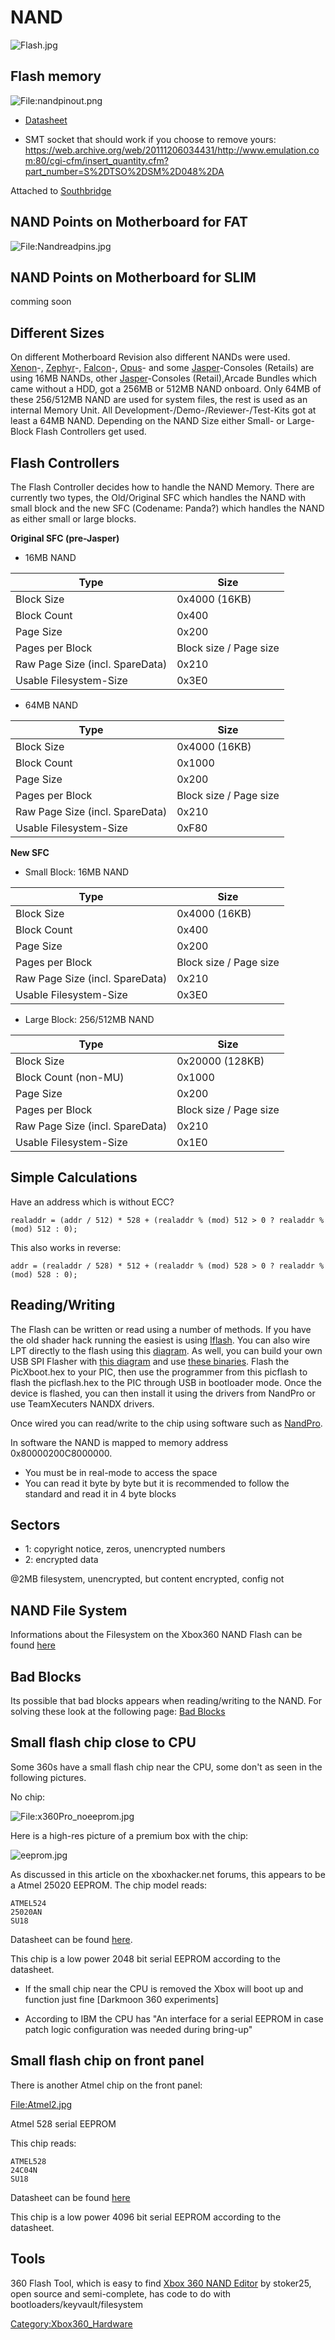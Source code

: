# NAND

![Flash.jpg](../images/Flash.jpg "Flash.jpg")

## Flash memory

![<File:nandpinout.png>](../images/nandpinout.png)

- [Datasheet](https://web.archive.org/web/20150112073857/http://www.hynix.com/datasheet/pdf/flash/HY27US(08_16)281A%20Series(Rev0.6).pdf)


- SMT socket that should work if you choose to remove yours:
  https://web.archive.org/web/20111206034431/http://www.emulation.com:80/cgi-cfm/insert_quantity.cfm?part_number=S%2DTSO%2DSM%2D048%2DA

Attached to [Southbridge](../Southbridge)

## NAND Points on Motherboard for FAT

![<File:Nandreadpins.jpg>](../images/Nandreadpins.jpg)

## NAND Points on Motherboard for SLIM

comming soon

## Different Sizes

On different Motherboard Revision also different NANDs were used.
[Xenon](../Xenon)-, [Zephyr](../Zephyr)-,
[Falcon](../Falcon)-, [Opus](../Opus)- and some
[Jasper](../Jasper)-Consoles (Retails) are using 16MB NANDs,
other [Jasper](../Jasper)-Consoles (Retail),Arcade Bundles which
came without a HDD, got a 256MB or 512MB NAND onboard. Only 64MB of
these 256/512MB NAND are used for system files, the rest is used as an
internal Memory Unit. All Development-/Demo-/Reviewer-/Test-Kits got at
least a 64MB NAND. Depending on the NAND Size either Small- or
Large-Block Flash Controllers get used.

## Flash Controllers

The Flash Controller decides how to handle the NAND Memory. There are
currently two types, the Old/Original SFC which handles the NAND with
small block and the new SFC (Codename: Panda?) which handles the NAND as
either small or large blocks.

**Original SFC (pre-Jasper)**

  - 16MB NAND

| Type                            | Size                   |
| ------------------------------- | ---------------------- |
| Block Size                      | 0x4000 (16KB)          |
| Block Count                     | 0x400                  |
| Page Size                       | 0x200                  |
| Pages per Block                 | Block size / Page size |
| Raw Page Size (incl. SpareData) | 0x210                  |
| Usable Filesystem-Size          | 0x3E0                  |

  - 64MB NAND

| Type                            | Size                   |
| ------------------------------- | ---------------------- |
| Block Size                      | 0x4000 (16KB)          |
| Block Count                     | 0x1000                 |
| Page Size                       | 0x200                  |
| Pages per Block                 | Block size / Page size |
| Raw Page Size (incl. SpareData) | 0x210                  |
| Usable Filesystem-Size          | 0xF80                  |

**New SFC**

  - Small Block: 16MB NAND

| Type                            | Size                   |
| ------------------------------- | ---------------------- |
| Block Size                      | 0x4000 (16KB)          |
| Block Count                     | 0x400                  |
| Page Size                       | 0x200                  |
| Pages per Block                 | Block size / Page size |
| Raw Page Size (incl. SpareData) | 0x210                  |
| Usable Filesystem-Size          | 0x3E0                  |

  - Large Block: 256/512MB NAND

| Type                            | Size                   |
| ------------------------------- | ---------------------- |
| Block Size                      | 0x20000 (128KB)        |
| Block Count (non-MU)            | 0x1000                 |
| Page Size                       | 0x200                  |
| Pages per Block                 | Block size / Page size |
| Raw Page Size (incl. SpareData) | 0x210                  |
| Usable Filesystem-Size          | 0x1E0                  |

## Simple Calculations

Have an address which is without ECC?

`realaddr = (addr / 512) * 528 + (realaddr % (mod) 512 > 0 ? realaddr % (mod) 512 : 0);`

This also works in reverse:

`addr = (realaddr / 528) * 512 + (realaddr % (mod) 528 > 0 ? realaddr % (mod) 528 : 0);`

## Reading/Writing

The Flash can be written or read using a number of methods. If you have
the old shader hack running the easiest is using [lflash](../lflash).
You can also wire LPT directly to the flash using this
[diagram](http://img19.imageshack.us/img19/5198/wiringforxenondiagram.jpg).
As well, you can build your own USB SPI Flasher with [this
diagram](http://img35.imageshack.us/img35/8949/xbox360usbflasher.png)
and use [these binaries](https://sourceforge.net/projects/free60/files/PicFlash/PICFLASH_v3b_plus2.zip).
Flash the PicXboot.hex to your PIC, then use the programmer from this picflash to flash the
picflash.hex to the PIC through USB in bootloader mode. Once the device is flashed,
you can then install it using the drivers from NandPro or use TeamXecuters NANDX drivers.

Once wired you can read/write to the chip using software such as
[NandPro](../NandPro).

In software the NAND is mapped to memory address 0x80000200C8000000.

  - You must be in real-mode to access the space
  - You can read it byte by byte but it is recommended to follow the
    standard and read it in 4 byte blocks

## Sectors

  - 1: copyright notice, zeros, unencrypted numbers
  - 2: encrypted data

@2MB filesystem, unencrypted, but content encrypted, config not

## NAND File System

Informations about the Filesystem on the Xbox360 NAND Flash can be found
[here](../NAND_File_System)

## Bad Blocks

Its possible that bad blocks appears when reading/writing to the NAND.
For solving these look at the following page: [Bad Blocks](../NAND#Bad_Blocks)

## Small flash chip close to CPU

Some 360s have a small flash chip near the CPU, some don't as seen in
the following pictures.

No chip:

![<File:x360Pro_noeeprom.jpg>](../images/x360Pro_noeeprom.jpg)

Here is a high-res picture of a premium box with the chip:

![eeprom.jpg](../images/eeprom.jpg)

As discussed in this article on the xboxhacker.net forums, this appears
to be a Atmel 25020 EEPROM. The chip model reads:

```
ATMEL524
25020AN
SU18
```

Datasheet can be found
[here](https://web.archive.org/web/20061005163428/http://www.atmel.com/dyn/resources/prod_documents/doc3348.pdf).

This chip is a low power 2048 bit serial EEPROM according to the
datasheet.

- If the small chip near the CPU is removed the Xbox will boot up and
  function just fine \[Darkmoon 360 experiments\]

- According to IBM the CPU has "An interface for a serial EEPROM in
  case patch logic configuration was needed during bring-up"

## Small flash chip on front panel

There is another Atmel chip on the front panel:

[<File:Atmel2.jpg>](../images/Atmel2.jpg)

Atmel 528 serial EEPROM

This chip reads:

```
ATMEL528
24C04N
SU18
```

Datasheet can be found
[here](https://web.archive.org/web/20061224151351/http://www.atmel.com/dyn/resources/prod_documents/doc0180.pdf)

This chip is a low power 4096 bit serial EEPROM according to the
datasheet.

## Tools

360 Flash Tool, which is easy to find
[Xbox 360 NAND Editor](http://www.megaupload.com/?d=LGF518J0) by
stoker25, open source and semi-complete, has code to do with
bootloaders/keyvault/filesystem

[Category:Xbox360_Hardware](../Category_Xbox360_Hardware)
